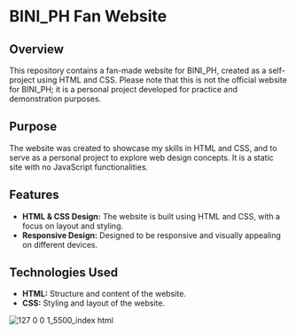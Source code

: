 # BINI_PH Fan Website

## Overview

This repository contains a fan-made website for BINI_PH, created as a self-project using HTML and CSS. Please note that this is not the official website for BINI_PH; it is a personal project developed for practice and demonstration purposes.

## Purpose

The website was created to showcase my skills in HTML and CSS, and to serve as a personal project to explore web design concepts. It is a static site with no JavaScript functionalities.

## Features

- **HTML & CSS Design:** The website is built using HTML and CSS, with a focus on layout and styling.
- **Responsive Design:** Designed to be responsive and visually appealing on different devices.

## Technologies Used

- **HTML:** Structure and content of the website.
- **CSS:** Styling and layout of the website.

![127 0 0 1_5500_index html](https://github.com/user-attachments/assets/30dab5cc-18f9-4d9f-97ea-6edb9ed5a329)
